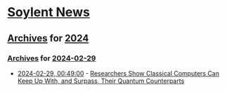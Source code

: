 # [Soylent News](../../../README.md)

## [Archives](../../index.md) for [2024](../index.md)

### [Archives](../../index.md) for [2024-02-29](index.md)

* [2024-02-29, 00:49:00](https://soylentnews.org/article.pl?sid=24/02/27/1411215&from=rss) - [Researchers Show Classical Computers Can Keep Up With, and Surpass, Their Quantum Counterparts](https://soylentnews.org/article.pl?sid=24/02/27/1411215&from=rss)
